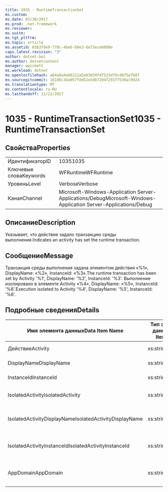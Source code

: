 ```yaml
---
title: 1035 - RuntimeTransactionSet
ms.custom: 
ms.date: 03/30/2017
ms.prod: .net-framework
ms.reviewer: 
ms.suite: 
ms.tgt_pltfrm: 
ms.topic: article
ms.assetid: 03b37de9-778c-4beb-b0e3-de73ece6088e
caps.latest.revision: "3"
author: dotnet-bot
ms.author: dotnetcontent
manager: wpickett
ms.workload: dotnet
ms.openlocfilehash: a64a8a4ab6212a5e83b59fd7523df9cd875e7b87
ms.sourcegitcommit: 16186c34a957fdd52e5db7294f291f7530ac9d24
ms.translationtype: MT
ms.contentlocale: ru-RU
ms.lasthandoff: 12/22/2017
---
```

# <a name="1035---runtimetransactionset"></a><span data-ttu-id="6a49e-102">1035 - RuntimeTransactionSet</span><span class="sxs-lookup"><span data-stu-id="6a49e-102">1035 - RuntimeTransactionSet</span></span>
## <a name="properties"></a><span data-ttu-id="6a49e-103">Свойства</span><span class="sxs-lookup"><span data-stu-id="6a49e-103">Properties</span></span>  
  
|||  
|-|-|  
|<span data-ttu-id="6a49e-104">Идентификатор</span><span class="sxs-lookup"><span data-stu-id="6a49e-104">ID</span></span>|<span data-ttu-id="6a49e-105">1035</span><span class="sxs-lookup"><span data-stu-id="6a49e-105">1035</span></span>|  
|<span data-ttu-id="6a49e-106">Ключевые слова</span><span class="sxs-lookup"><span data-stu-id="6a49e-106">Keywords</span></span>|<span data-ttu-id="6a49e-107">WFRuntime</span><span class="sxs-lookup"><span data-stu-id="6a49e-107">WFRuntime</span></span>|  
|<span data-ttu-id="6a49e-108">Уровень</span><span class="sxs-lookup"><span data-stu-id="6a49e-108">Level</span></span>|<span data-ttu-id="6a49e-109">Verbose</span><span class="sxs-lookup"><span data-stu-id="6a49e-109">Verbose</span></span>|  
|<span data-ttu-id="6a49e-110">Канал</span><span class="sxs-lookup"><span data-stu-id="6a49e-110">Channel</span></span>|<span data-ttu-id="6a49e-111">Microsoft-Windows-Application Server-Applications/Debug</span><span class="sxs-lookup"><span data-stu-id="6a49e-111">Microsoft-Windows-Application Server-Applications/Debug</span></span>|  
  
## <a name="description"></a><span data-ttu-id="6a49e-112">Описание</span><span class="sxs-lookup"><span data-stu-id="6a49e-112">Description</span></span>  
 <span data-ttu-id="6a49e-113">Указывает, что действие задало транзакцию среды выполнения.</span><span class="sxs-lookup"><span data-stu-id="6a49e-113">Indicates an activity has set the runtime transaction.</span></span>  
  
## <a name="message"></a><span data-ttu-id="6a49e-114">Сообщение</span><span class="sxs-lookup"><span data-stu-id="6a49e-114">Message</span></span>  
 <span data-ttu-id="6a49e-115">Транзакция среды выполнения задана элементом действия «%1», DisplayName: «%2», InstanceId: «%3».</span><span class="sxs-lookup"><span data-stu-id="6a49e-115">The runtime transaction has been set by Activity '%1', DisplayName: '%2', InstanceId: '%3'.</span></span>  <span data-ttu-id="6a49e-116">Выполнение изолировано в элементе Activity «%4», DisplayName: «%5», InstanceId: '%6'.</span><span class="sxs-lookup"><span data-stu-id="6a49e-116">Execution isolated to Activity '%4', DisplayName: '%5', InstanceId: '%6'.</span></span>  
  
## <a name="details"></a><span data-ttu-id="6a49e-117">Подробные сведения</span><span class="sxs-lookup"><span data-stu-id="6a49e-117">Details</span></span>  
  
|<span data-ttu-id="6a49e-118">Имя элемента данных</span><span class="sxs-lookup"><span data-stu-id="6a49e-118">Data Item Name</span></span>|<span data-ttu-id="6a49e-119">Тип элемента данных</span><span class="sxs-lookup"><span data-stu-id="6a49e-119">Data Item Type</span></span>|<span data-ttu-id="6a49e-120">Описание</span><span class="sxs-lookup"><span data-stu-id="6a49e-120">Description</span></span>|  
|--------------------|--------------------|-----------------|  
|<span data-ttu-id="6a49e-121">Действие</span><span class="sxs-lookup"><span data-stu-id="6a49e-121">Activity</span></span>|<span data-ttu-id="6a49e-122">xs:string</span><span class="sxs-lookup"><span data-stu-id="6a49e-122">xs:string</span></span>|<span data-ttu-id="6a49e-123">Имя типа действия.</span><span class="sxs-lookup"><span data-stu-id="6a49e-123">The type name of the activity.</span></span>|  
|<span data-ttu-id="6a49e-124">DisplayName</span><span class="sxs-lookup"><span data-stu-id="6a49e-124">DisplayName</span></span>|<span data-ttu-id="6a49e-125">xs:string</span><span class="sxs-lookup"><span data-stu-id="6a49e-125">xs:string</span></span>|<span data-ttu-id="6a49e-126">Отображаемое имя действия.</span><span class="sxs-lookup"><span data-stu-id="6a49e-126">The display name of the activity.</span></span>|  
|<span data-ttu-id="6a49e-127">InstanceId</span><span class="sxs-lookup"><span data-stu-id="6a49e-127">InstanceId</span></span>|<span data-ttu-id="6a49e-128">xs:string</span><span class="sxs-lookup"><span data-stu-id="6a49e-128">xs:string</span></span>|<span data-ttu-id="6a49e-129">Идентификатор экземпляра действия.</span><span class="sxs-lookup"><span data-stu-id="6a49e-129">The instance id of the activity.</span></span>|  
|<span data-ttu-id="6a49e-130">IsolatedActivity</span><span class="sxs-lookup"><span data-stu-id="6a49e-130">IsolatedActivity</span></span>|<span data-ttu-id="6a49e-131">xs:string</span><span class="sxs-lookup"><span data-stu-id="6a49e-131">xs:string</span></span>|<span data-ttu-id="6a49e-132">Имя типа для действия, в котором изолирована транзакция.</span><span class="sxs-lookup"><span data-stu-id="6a49e-132">The type name of the activity that the transaction is isolated to.</span></span>|  
|<span data-ttu-id="6a49e-133">IsolatedActivityDisplayName</span><span class="sxs-lookup"><span data-stu-id="6a49e-133">IsolatedActivityDisplayName</span></span>|<span data-ttu-id="6a49e-134">xs:string</span><span class="sxs-lookup"><span data-stu-id="6a49e-134">xs:string</span></span>|<span data-ttu-id="6a49e-135">Имя отображаемого имени действия, в котором изолирована транзакция.</span><span class="sxs-lookup"><span data-stu-id="6a49e-135">The display name of the activity that the transaction is isolated to.</span></span>|  
|<span data-ttu-id="6a49e-136">IsolatedActivityInstanceId</span><span class="sxs-lookup"><span data-stu-id="6a49e-136">IsolatedActivityInstanceId</span></span>|<span data-ttu-id="6a49e-137">xs:string</span><span class="sxs-lookup"><span data-stu-id="6a49e-137">xs:string</span></span>|<span data-ttu-id="6a49e-138">Идентификатор экземпляра действия, в котором изолирована транзакция.</span><span class="sxs-lookup"><span data-stu-id="6a49e-138">The instance id of the activity that the transaction is isolated to.</span></span>|  
|<span data-ttu-id="6a49e-139">AppDomain</span><span class="sxs-lookup"><span data-stu-id="6a49e-139">AppDomain</span></span>|<span data-ttu-id="6a49e-140">xs:string</span><span class="sxs-lookup"><span data-stu-id="6a49e-140">xs:string</span></span>|<span data-ttu-id="6a49e-141">Строка, возвращаемая AppDomain.CurrentDomain.FriendlyName.</span><span class="sxs-lookup"><span data-stu-id="6a49e-141">The string returned by AppDomain.CurrentDomain.FriendlyName.</span></span>|
